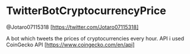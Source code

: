 # TwitterBotCryptocurrencyPrice

@Jotaro07115318
[https://twitter.com/Jotaro07115318]

A bot which tweets the prices of cryptocurrencies every hour.
API i used CoinGecko API [https://www.coingecko.com/en/api]
